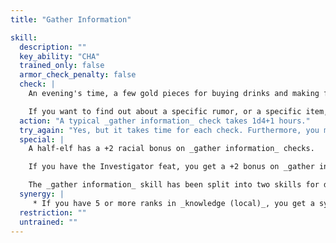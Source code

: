 ```yaml
---
title: "Gather Information"

skill:
  description: ""
  key_ability: "CHA"
  trained_only: false
  armor_check_penalty: false
  check: |
    An evening's time, a few gold pieces for buying drinks and making friends, and a DC 10 _gather information_ check get you a general idea of a city's major news items, assuming there are no obvious reasons why the information would be withheld. The higher your check result, the better the information.

    If you want to find out about a specific rumor, or a specific item, or obtain a map, or do something else along those lines, the DC for the check is 15 to 25, or even higher.
  action: "A typical _gather information_ check takes 1d4+1 hours."
  try_again: "Yes, but it takes time for each check. Furthermore, you may draw attention to yourself if you repeatedly pursue a certain type of information."
  special: |
    A half-elf has a +2 racial bonus on _gather information_ checks.

    If you have the Investigator feat, you get a +2 bonus on _gather information_ checks.

    The _gather information_ skill has been split into two skills for different methods of investigation. Read about the new <a href="{{ site.url }}/game-rules/skills-feats/skills/#research">_research_ skill</a> below.
  synergy: |
     * If you have 5 or more ranks in _knowledge (local)_, you get a synergy bonus on _gather information_ checks.
  restriction: ""
  untrained: ""
---
```

